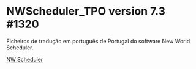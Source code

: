 # NWScheduler_TPO version 7.3 #1320

Ficheiros de tradução em português de Portugal do software New World Scheduler.

[NW Scheduler](https://nwscheduler.com/)
